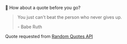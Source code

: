 📣 How about a quote before you go?

> You just can't beat the person who never gives up.
>
> <p>- Babe Ruth</p>

Quote requested from [Random Quotes API](https://github.com/lukePeavey/quotable)
